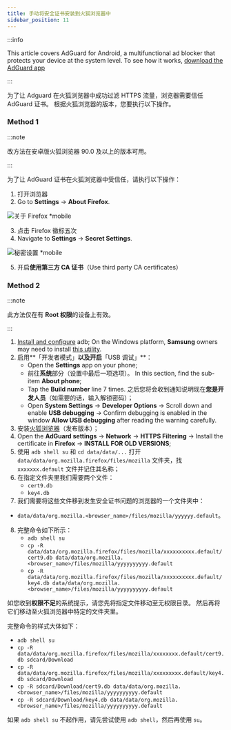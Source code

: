 ```yaml
---
title: 手动将安全证书安装到火狐浏览器中
sidebar_position: 11
---
```


:::info

This article covers AdGuard for Android, a multifunctional ad blocker that protects your device at the system level. To see how it works, [download the AdGuard app](https://adguard.com/download.html?auto=true)

:::

为了让 Adguard 在火狐浏览器中成功过滤 HTTPS 流量，浏览器需要信任 AdGuard 证书。 根据火狐浏览器的版本，您要执行以下操作。

### Method 1

:::note

改方法在安卓版火狐浏览器 90.0 及以上的版本可用。

:::

为了让 AdGuard 证书在火狐浏览器中受信任，请执行以下操作：

1. 打开浏览器
2. Go to **Settings** → **About Firefox**.

![关于 Firefox *mobile](https://cdn.adtidy.org/content/kb/ad_blocker/android/solving_problems/firefox-certificates/ff_nightly_about_en.jpeg)

3. 点击 Firefox 徽标五次
4. Navigate to **Settings** → **Secret Settings**.

![秘密设置 *mobile](https://cdn.adtidy.org/content/kb/ad_blocker/android/solving_problems/firefox-certificates/ff_nightly_secret.jpeg)

5. 开启**使用第三方 CA 证书**（Use third party CA certificates）

### Method 2

:::note

此方法仅在有 **Root 权限**的设备上有效。

:::

1. [Install and configure](https://www.xda-developers.com/install-adb-windows-macos-linux/) adb; On the Windows platform, **Samsung** owners may need to install [this utility](https://developer.samsung.com/mobile/android-usb-driver.html).
2. 启用**「开发者模式」**以及开启**「USB 调试」**：
    - Open the **Settings** app on your phone;
    - 前往**系统**部分（设置中最后一项选项）。 In this section, find the sub-item **About phone**;
    - Tap the **Build number** line 7 times. 之后您将会收到通知说明现在**您是开发人员**（如需要的话，输入解锁密码）；
    - Open **System Settings** → **Developer Options** → Scroll down and enable **USB debugging** → Confirm debugging is enabled in the window **Allow USB debugging** after reading the warning carefully.
3. 安装[火狐浏览器](https://www.mozilla.org/en-US/firefox/releases/)（发布版本）；
4. Open the **AdGuard settings** → **Network** → **HTTPS Filtering** → Install the certificate in **Firefox** → **INSTALL FOR OLD VERSIONS**;
5. 使用 `adb shell su` 和 `cd data/data/...` 打开 `data/data/org.mozilla.firefox/files/mozilla` 文件夹，找 `xxxxxxx.default` 文件并记住其名称；
6. 在指定文件夹里我们需要两个文件：
    - `cert9.db`
    - `key4.db`
7. 我们需要将这些文件移到发生安全证书问题的浏览器的一个文件夹中：
- `data/data/org.mozilla.<browser_name>/files/mozilla/yyyyyy.default`。
8. 完整命令如下所示：
    - `adb shell su`
    - `cp -R data/data/org.mozilla.firefox/files/mozilla/xxxxxxxxxx.default/cert9.db data/data/org.mozilla.<browser_name>/files/mozilla/yyyyyyyyyy.default`
    - `cp -R data/data/org.mozilla.firefox/files/mozilla/xxxxxxxxxx.default/key4.db data/data/org.mozilla.<browser_name>/files/mozilla/yyyyyyyyyy.default`

如您收到**权限不足**的系统提示，请您先将指定文件移动至无权限目录。 然后再将它们移动至火狐浏览器中特定的文件夹里。

完整命令的样式大体如下：
- `adb shell su`
- `cp -R data/data/org.mozilla.firefox/files/mozilla/xxxxxxxx.default/cert9.db sdcard/Download`
- `cp -R data/data/org.mozilla.firefox/files/mozilla/xxxxxxxxx.default/key4.db sdcard/Download`
- `cp -R sdcard/Download/cert9.db data/data/org.mozilla.<browser_name>/files/mozilla/yyyyyyyyyy.default`
- `cp -R sdcard/Download/key4.db data/data/org.mozilla.<browser_name>/files/mozilla/yyyyyyyyyy.default`

如果 `adb shell su` 不起作用，请先尝试使用 `adb shell`，然后再使用 `su`。

